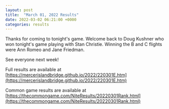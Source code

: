 ```yaml
---
layout: post
title:  "March 01, 2022 Results"
date: 2022-03-02 06:21:00 +0000
categories: results
---
```

Thanks for coming to tonight's game. Welcome back to Doug Kushner who won tonight's game playing with Stan Christie. Winning the B and C flights were Ann Romeo and Jane Friedman.

See everyone next week!

Full results are available at [https://mercerislandbridge.github.io/2022/220301E.htm](https://mercerislandbridge.github.io/2022/220301E.htm)

Common game results are available at [https://thecommongame.com/NiteResults/20220301Rank.html](https://thecommongame.com/NiteResults/20220301Rank.html)
